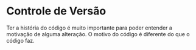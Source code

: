 # Controle de Versão

Ter a história do código é muito importante para poder entender a motivação de alguma alteração.
O motivo do código é diferente do que o código faz.
